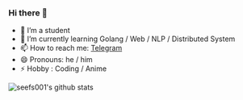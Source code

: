 ### Hi there 👋


- 🔭 I’m a student
- 🌱 I’m currently learning Golang / Web / NLP / Distributed System
- 📫 How to reach me:  [Telegram](https://t.me/seefs_cn)
- 😄 Pronouns: he / him
- ⚡ Hobby : Coding / Anime


![seefs001's github stats](https://github-readme-stats-mvmucz66g.vercel.app/api?username=seefs001&count_private=true&show_icons=true)
